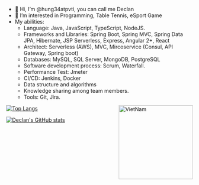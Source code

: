 - 👋 Hi, I’m @hung34atpvti, you can call me Declan
- 👀 I’m interested in Programming, Table Tennis, eSport Game
- My abilities:
    +  Language: Java, JavaScript, TypeScript, NodeJS.
    + Frameworks and Libraries: Spring Boot, Spring MVC, Spring Data JPA, Hibernate, JSP Serverless, Express, Angular 2+, React
    + Architect: Serverless (AWS), MVC, Mircoservice (Consul, API Gateway, Spring boot)
    + Databases: MySQL, SQL Server, MongoDB, PostgreSQL
    + Software development process: Scrum, Waterfall.
    + Performance Test: Jmeter
    + CI/CD: Jenkins, Docker
    + Data structure and algorithms
    + Knowledge sharing among team members.
    + Tools: Git, Jira.

[![Top Langs](https://github-readme-stats.vercel.app/api/top-langs/?username=hung34atpvti&theme=one_dark_pro)](https://github.com/anuraghazra/github-readme-stats) <img align="right" alt="VietNam" width="200" src="https://upload.wikimedia.org/wikipedia/commons/thumb/2/21/Flag_of_Vietnam.svg/1280px-Flag_of_Vietnam.svg.png">

[![Declan's GitHub stats](https://github-readme-stats.vercel.app/api?username=hung34atpvti&show_icons=true&theme=one_dark_pro)](https://github.com/anuraghazra/github-readme-stats)

<!---
hung34atpvti/hung34atpvti is a ✨ special ✨ repository because its `README.md` (this file) appears on your GitHub profile.
You can click the Preview link to take a look at your changes.
--->
